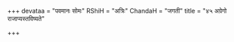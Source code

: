 +++
devataa = "पवमानः सोमः"
RShiH = "अत्रिः"
ChandaH = "जगती"
title = "४५ अग्रेगो राजाप्यस्तविष्यते"

+++
